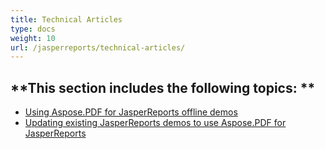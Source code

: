 ```yaml
---
title: Technical Articles
type: docs
weight: 10
url: /jasperreports/technical-articles/
---
```


**This section includes the following topics: 
**
----------------------------------------------
- [Using Aspose.PDF for JasperReports offline demos](/pages/createpage.action?spaceKey=pdfjasperreports&title=How+to+%E2%80%93+use+Aspose.PDF+for+JasperReports+offline+demos&linkCreation=true&fromPageId=8650776) 
- [Updating existing JasperReports demos to use Aspose.PDF for JasperReports](/pages/createpage.action?spaceKey=pdfjasperreports&title=How+to+%E2%80%93+Update+existing+JasperReports+demos+to+use+Aspose.PDF+for+JasperReports&linkCreation=true&fromPageId=8650776) 

